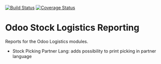 [![Build Status](https://travis-ci.org/OCA/stock-logistics-reporting.svg?branch=13.0)](https://travis-ci.org/OCA/stock-logistics-reporting)
[![Coverage Status](https://coveralls.io/repos/OCA/stock-logistics-reporting/badge.png?branch=13.0)](https://coveralls.io/r/OCA/stock-logistics-reporting?branch=13.0)

Odoo Stock Logistics Reporting
==============================

Reports for the Odoo Logistics modules.

 - Stock Picking Partner Lang: adds possibility to print picking in partner language


